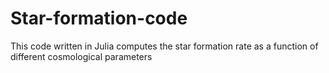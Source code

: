 # Star-formation-code
This code written in Julia computes the star formation rate as a function of different cosmological parameters
